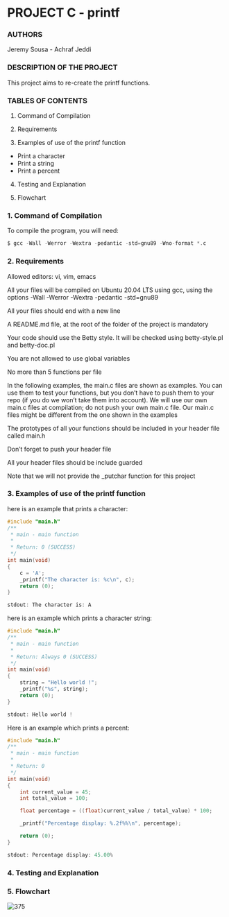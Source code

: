 # **PROJECT C - printf**

### **AUTHORS**

Jeremy Sousa - Achraf Jeddi

### **DESCRIPTION OF THE PROJECT**

This project aims to re-create the printf functions.

### **TABLES OF CONTENTS**

1. Command of Compilation

2. Requirements

3. Examples of use of the printf function
  - Print a character
  - Print a string
  - Print a percent

4. Testing and Explanation

5. Flowchart

### **1. Command of Compilation**

To compile the program, you will need:
```c
$ gcc -Wall -Werror -Wextra -pedantic -std=gnu89 -Wno-format *.c
```
### **2. Requirements**

Allowed editors: vi, vim, emacs

All your files will be compiled on Ubuntu 20.04 LTS using gcc, using the options -Wall -Werror -Wextra -pedantic -std=gnu89

All your files should end with a new line

A README.md file, at the root of the folder of the project is mandatory

Your code should use the Betty style. It will be checked using betty-style.pl and betty-doc.pl

You are not allowed to use global variables

No more than 5 functions per file

In the following examples, the main.c files are shown as examples. You can use them to test your functions, but you don’t have to push them to your repo (if you do we won’t take them into account). We will use our own main.c files at compilation; do not push your own main.c file. Our main.c files might be different from the one shown in the examples

The prototypes of all your functions should be included in your header file called main.h

Don’t forget to push your header file

All your header files should be include guarded

Note that we will not provide the _putchar function for this project

### **3. Examples of use of the printf function**

here is an example that prints a character:

```c
#include "main.h"
/**
 * main - main function
 *
 * Return: 0 (SUCCESS)
 */
int main(void)
{
	c = 'A';
	_printf("The character is: %c\n", c);
	return (0);
}

stdout: The character is: A
```

here is an example which prints a character string:

```c
#include "main.h"
/**
 * main - main function
 *
 * Return: Always 0 (SUCCESS)
 */
int main(void)
{
	string = "Hello world !";
	_printf("%s", string);
	return (0);
}

stdout: Hello world !
```

Here is an example which prints a percent:

```c
#include "main.h"
/**
 * main - main function
 *
 * Return: 0
 */
int main(void)
{
	int current_value = 45;
	int total_value = 100;

	float percentage = ((float)current_value / total_value) * 100;

	_printf("Percentage display: %.2f%%\n", percentage);

	return (0);
}

stdout: Percentage display: 45.00%
```

### **4. Testing and Explanation**

### **5. Flowchart**

![375](https://github.com/user-attachments/assets/cdf05e8c-8f39-414f-835c-b902cb2783c3)
